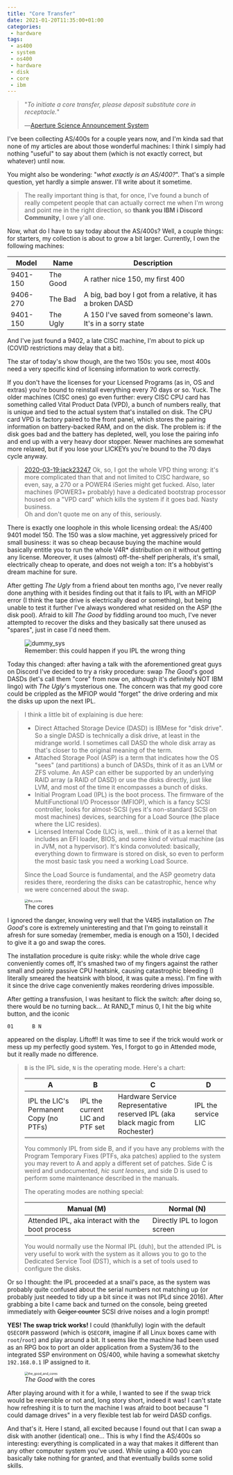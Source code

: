 ```yaml
---
title: "Core Transfer"
date: 2021-01-20T11:35:00+01:00
categories:
 - hardware
tags:
 - as400
 - system
 - os400
 - hardware
 - disk
 - core
 - ibm
---
```



>  "*To initiate a core transfer, please deposit substitute core in receptacle.*"
>
> ―[Aperture Science Announcement System](https://half-life.fandom.com/wiki/Aperture_Science_Announcement_System)

I've been collecting AS/400s for a couple years now, and I'm kinda sad that none of my articles are about those wonderful machines: I think I simply had nothing "useful" to say about them (which is not exactly correct, but whatever) until now.

You might also be wondering: "*what exactly is an AS/400?*". That's a simple question, yet hardly a simple answer. I'll write about it sometime.

> The really important thing is that, for once, I've found a bunch of really competent people that can actually correct me when I'm wrong and point me in the right direction, so **thank you IBM i Discord Community**, I owe y'all one.

Now, what do I have to say today about the AS/400s? Well, a couple things: for starters, my collection is about to grow a bit larger. Currently, I own the following machines:

| Model    | Name     | Description                                                 |
| -------- | -------- | ----------------------------------------------------------- |
| 9401-150 | The Good | A rather nice 150, my first 400                             |
| 9406-270 | The Bad  | A big, bad boy I got from a relative, it has a broken DASD  |
| 9401-150 | The Ugly | A 150 I've saved from someone's lawn. It's in a sorry state |

And I've just found a 9402, a late CISC machine, I'm about to pick up (COVID restrictions may delay that a bit). 

The star of today's show though, are the two 150s: you see, most 400s need a very specific kind of licensing information to work correctly. 

If you don't have the licenses for your Licensed Programs (as in, OS and extras) you're bound to reinstall everything every 70 days or so. Yuck. The older machines (CISC ones) go even further: every CISC CPU card has something called Vital Product Data (VPD), a bunch of numbers really, that is unique and tied to the actual system that's installed on disk. The CPU card VPD is factory paired to the front panel, which stores the pairing information on battery-backed RAM, and on the disk. The problem is: if the disk goes bad and the battery has depleted, well, you lose the pairing info and end up with a very heavy door stopper. Newer machines are somewhat more relaxed, but if you lose your LICKEYs you're bound to the 70 days cycle anyway.

> [2020-03-19:jack23247](mltjcp64+blog@gmail.com) Ok, so, I got the whole VPD thing wrong: it's more complicated than that and not limited to CISC hardware, so even, say, a 270 or a POWER4 iSeries might get fucked. Also, later machines (POWER3+ probably) have a dedicated bootstrap processor housed on a "VPD card" which kills the system if it goes bad. Nasty business.<br>Oh and don't quote me on any of this, seriously.

There is exactly one loophole in this whole licensing ordeal: the AS/400 9401 model 150. The 150 was a slow machine, yet aggressively priced for small business: it was so cheap because buying the machine would basically entitle you to run the whole V4R* distribution on it without getting any license. Moreover, it uses (almost) off-the-shelf peripherals, it's small, electrically cheap to operate, and does not weigh a ton: It's a hobbyist's dream machine for sure. 

After getting *The Ugly* from a friend about ten months ago, I've never really done anything with it besides finding out that it fails to IPL with an MFIOP error (I think the tape drive is electrically dead or something), but being unable to test it further I've always wondered what resided on the ASP (the disk pool). Afraid to kill *The Good* by fiddling around too much, I've never attempted to recover the disks and they basically sat there unused as "spares", just in case I'd need them. 

<figure>
  <img src="https://raw.githubusercontent.com/jack23247/blog/master/img/dummy_sys.jpg" alt="dummy_sys"/>
  <figcaption>Remember: this could happen if you IPL the wrong thing</figcaption>
</figure>

Today this changed: after having a talk with the aforementioned great guys on Discord I've decided to try a risky procedure: swap *The Good*'s good DASDs (let's call them "core" from now on, although it's definitely NOT IBM lingo) with *The Ugly*'s mysterious one. The concern was that my good core could be crippled as the MFIOP would "forget" the drive ordering and mix the disks up upon the next IPL.

> I think a little bit of explaining is due here:
>
> - Direct Attached Storage Device (DASD) is IBMese for "disk drive". So a single DASD is technically a disk drive, at least in the midrange world. I sometimes call DASD the whole disk array as that's closer to the original meaning of the term.
> - Attached Storage Pool (ASP) is a term that indicates how the OS "sees" (and partitions) a bunch of DASDs, think of it as an LVM or ZFS volume. An ASP can either be supported by an underlying RAID array (a RAID of DASD) or use the disks directly, just like LVM, and most of the time it encompasses a bunch of disks.
> - Initial Program Load (IPL) is the boot process. The firmware of the MultiFunctional I/O Processor (MFIOP), which is a fancy SCSI controller, looks for almost-SCSI (yes it's non-standard SCSI on most machines) devices, searching for a Load Source (the place where the LIC resides).
> - Licensed Internal Code (LIC) is, well... think of it as a kernel that includes an EFI loader, BIOS, and some kind of virtual machine (as in JVM, not a hypervisor). It's kinda convoluted: basically, everything down to firmware is stored on disk, so even to perform the most basic task you need a working Load Source.
>
> Since the Load Source is fundamental, and the ASP geometry data resides there, reordering the disks can be catastrophic, hence why we were concerned about the swap.

<figure>
  <img src="https://raw.githubusercontent.com/jack23247/blog/master/img/the_cores.jpg" alt="the_cores" style="zoom:50%;" />
  <figcaption>The cores</figcaption>
</figure>


I ignored the danger, knowing very well that the V4R5 installation on *The Good*'s core is extremely uninteresting and that I'm going to reinstall it afresh for sure someday (remember, media is enough on a 150), I decided to give it a go and swap the cores.

The installation procedure is quite risky: while the whole drive cage conveniently comes off, It's smashed two of my fingers against the rather small and pointy passive CPU heatsink, causing catastrophic bleeding (I literally smeared the heatsink with blood, it was quite a mess). I'm fine with it since the drive cage conveniently makes reordering drives impossible.

After getting a transfusion, I was hesitant to flick the switch: after doing so, there would be no turning back... At RAND_T minus 0, I hit the big white button, and the iconic  

```
01		B N
```

appeared on the display. Liftoff! It was time to see if the trick would work or mess up my perfectly good system. Yes, I forgot to go in Attended mode, but it really made no difference.

> `B` is the IPL side, `N` is the operating mode. Here's a chart:
>
> | A                                      | B                               | C                                                            | D                   |
> | -------------------------------------- | ------------------------------- | ------------------------------------------------------------ | ------------------- |
> | IPL the LIC's Permanent Copy (no PTFs) | IPL the current LIC and PTF set | Hardware Service Representative reserved IPL (aka black magic from Rochester) | IPL the service LIC |
>
> You commonly IPL from side B, and if you have any problems with the Program Temporary Fixes (PTFs, aka patches) applied to the system you may revert to A and apply a different set of patches. Side C is weird and undocumented, *hic sunt leones*, and side D is used to perform some maintenance described in the manuals.
>
> The operating modes are nothing special:
>
> | Manual (M)                                       | Normal (N)                   |
> | ------------------------------------------------ | ---------------------------- |
> | Attended IPL, aka interact with the boot process | Directly IPL to logon screen |
>
> You would normally use the Normal IPL (duh), but the attended IPL is very useful to work with the system as it allows you to go to the Dedicated Service Tool (DST), which is a set of tools used to configure the disks.

Or so I thought: the IPL proceeded at a snail's pace, as the system was probably quite confused about the serial numbers not matching up (or probably just needed to tidy up a bit since it was not IPLd since 2016). After grabbing a bite I came back and turned on the console, being greeted immediately with ~~Geiger counter~~ SCSI drive noises and a login prompt! 

**YES! The swap trick works!** I could (thankfully) login with the default `QSECOFR` password (which is `QSECOFR`, imagine if all Linux boxes came with `root`/`root`) and play around a bit. It seems like the machine had been used as an RPG box to port an older application from a System/36 to the integrated SSP environment on OS/400, while having a somewhat sketchy `192.168.0.1` IP assigned to it. 

<figure>
<img src="https://raw.githubusercontent.com/jack23247/blog/master/img/the_good_and_cores.jpg" alt="the_good_and_cores" style="zoom: 50%;" />
  <figcaption><i>The Good</i> with the cores</figcaption>
</figure>



After playing around with it for a while, I wanted to see if the swap trick would be reversible or not and, long story short, indeed it was! I can't state how refreshing it is to turn the machine I was afraid to boot because "I could damage drives" in a very flexible test lab for weird DASD configs.

And that's it. Here I stand, all excited because I found out that I can swap a disk with another (identical) one... This is why I find the AS/400s so interesting: everything is complicated in a way that makes it different than any other computer system you've used. While using a 400 you can basically take nothing for granted, and that eventually builds some solid skills.

